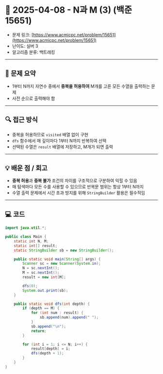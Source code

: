 # 📅 2025-04-08 - N과 M (3) (백준 15651)

<!-- 문제 링크 -->
- 문제 링크: [https://www.acmicpc.net/problem/15651](https://www.acmicpc.net/problem/15651)
- 난이도: 실버 3
- 알고리즘 분류: 백트래킹

---

## 📌 문제 요약

- 1부터 N까지 자연수 중에서 **중복을 허용하여** M개를 고른 모든 수열을 출력하는 문제
- 사전 순으로 출력해야 함

---

## 🔍 접근 방식

- 중복을 허용하므로 `visited` 배열 없이 구현
- `dfs` 함수에서 매 깊이마다 1부터 N까지 반복하여 선택
- 선택된 수열은 `result` 배열에 저장하고, M개가 되면 출력

---

## 💡 배운 점 / 회고

- **중복 허용**과 **중복 불가** 조건의 차이를 구조적으로 구분하여 익힐 수 있음
- 매 탐색마다 모든 수를 사용할 수 있으므로 반복문 범위는 항상 1부터 N까지
- 수열 출력 문제에서 시간 초과 방지를 위해 `StringBuilder` 활용은 필수적임

---

## 💻 코드

```java
import java.util.*;

public class Main {
    static int N, M;
    static int[] result;
    static StringBuilder sb = new StringBuilder();

    public static void main(String[] args) {
        Scanner sc = new Scanner(System.in);
        N = sc.nextInt();
        M = sc.nextInt();
        result = new int[M];

        dfs(0);
        System.out.print(sb);
    }

    public static void dfs(int depth) {
        if (depth == M) {
            for (int num : result) {
                sb.append(num).append(" ");
            }
            sb.append("\n");
            return;
        }

        for (int i = 1; i <= N; i++) {
            result[depth] = i;
            dfs(depth + 1);
        }
    }
}

